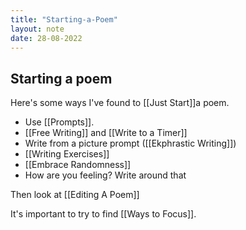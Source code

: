 ```yaml
---
title: "Starting-a-Poem"
layout: note
date: 28-08-2022
---
```


## Starting a poem

Here's some ways I've found to [[Just Start]]a poem.

-   Use [[Prompts]].
-   [[Free Writing]] and [[Write to a Timer]]
-   Write from a picture prompt ([[Ekphrastic Writing]])
-   [[Writing Exercises]]
-   [[Embrace Randomness]]
-   How are you feeling? Write around that

Then look at [[Editing A Poem]]

It's important to try to find [[Ways to Focus]].
